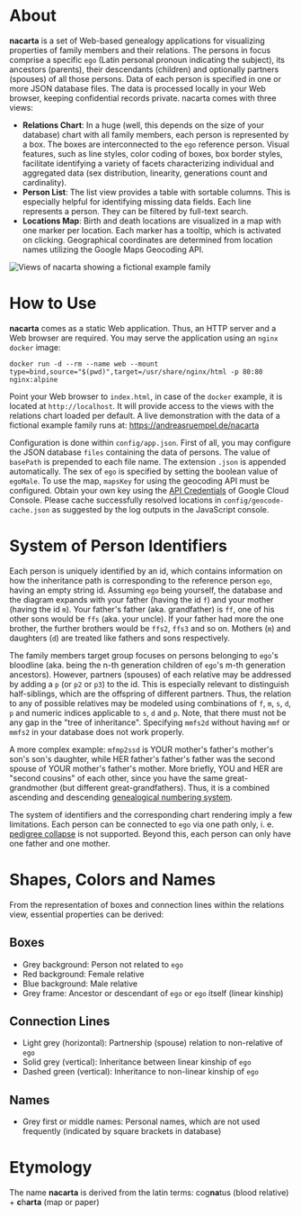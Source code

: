 # About
**nacarta** is a set of Web-based genealogy applications for visualizing properties of family members and their relations. The persons in focus comprise a specific `ego` (Latin personal pronoun indicating the subject), its ancestors (parents), their descendants (children) and optionally partners (spouses) of all those persons. Data of each person is specified in one or more JSON database files. The data is processed locally in your Web browser, keeping confidential records private. nacarta comes with three views:

* **Relations Chart**: In a huge (well, this depends on the size of your database) chart with all family members, each person is represented by a box. The boxes are interconnected to the `ego` reference person. Visual features, such as line styles, color coding of boxes, box border styles, facilitate identifying a variety of facets characterizing individual and aggregated data (sex distribution, linearity, generations count and cardinality).
* **Person List**: The list view provides a table with sortable columns. This is especially helpful for identifying missing data fields. Each line represents a person. They can be filtered by full-text search.
* **Locations Map**: Birth and death locations are visualized in a map with one marker per location. Each marker has a tooltip, which is activated on clicking. Geographical coordinates are determined from location names utilizing the Google Maps Geocoding API. 

![Views of nacarta showing a fictional example family](images/nacarta-views-screenshot.png)

# How to Use
**nacarta** comes as a static Web application. Thus, an HTTP server and a Web browser are required. You may serve the application using an `nginx` `docker` image:

```
docker run -d --rm --name web --mount type=bind,source="$(pwd)",target=/usr/share/nginx/html -p 80:80 nginx:alpine
```

Point your Web browser to `index.html`, in case of the `docker` example, it is located at `http://localhost`. It will provide access to the views with the relations chart loaded per default. A live demonstration with the data of a fictional example family runs at: https://andreasruempel.de/nacarta

Configuration is done within `config/app.json`. First of all, you may configure the JSON database `files` containing the data of persons. The value of `basePath` is prepended to each file name. The extension `.json` is appended automatically. The sex of `ego` is specified by setting the boolean value of `egoMale`. To use the map, `mapsKey` for using the geocoding API must be configured. Obtain your own key using the [API Credentials](https://console.cloud.google.com/apis/credentials) of Google Cloud Console. Please cache successfully resolved locations in `config/geocode-cache.json` as suggested by the log outputs in the JavaScript console.

# System of Person Identifiers
Each person is uniquely identified by an id, which contains information on how the inheritance path is corresponding to the reference person `ego`, having an empty string id. Assuming `ego` being yourself, the database and the diagram expands with your father (having the id `f`) and your mother (having the id `m`). Your father's father (aka. grandfather) is `ff`, one of his other sons would be `ffs` (aka. your uncle). If your father had more the one brother, the further brothers would be `ffs2`, `ffs3` and so on. Mothers (`m`) and daughters (`d`) are treated like fathers and sons respectively.

The family members target group focuses on persons belonging to `ego`'s bloodline (aka. being the n-th generation children of `ego`'s m-th generation ancestors). However, partners (spouses) of each relative may be addressed by adding a `p` (or `p2` or `p3`) to the id. This is especially relevant to distinguish half-siblings, which are the offspring of different partners. Thus, the relation to any of possible relatives may be modeled using combinations of `f`, `m`, `s`, `d`, `p` and numeric indices applicable to `s`, `d` and `p`. Note, that there must not be any gap in the "tree of inheritance". Specifying `mmfs2d` without having `mmf` or `mmfs2` in your database does not work properly.

A more complex example: `mfmp2ssd` is YOUR mother's father's mother's son's son's daughter, while HER father's father's father was the second spouse of YOUR mother's father's mother. More briefly, YOU and HER are "second cousins" of each other, since you have the same great-grandmother (but different great-grandfathers). Thus, it is a combined ascending and descending [genealogical numbering system](https://en.wikipedia.org/wiki/Genealogical_numbering_systems).

The system of identifiers and the corresponding chart rendering imply a few limitations. Each person can be connected to `ego` via one path only, i. e. [pedigree collapse](https://en.wikipedia.org/wiki/Pedigree_collapse) is not supported. Beyond this, each person can only have one father and one mother.

# Shapes, Colors and Names
From the representation of boxes and connection lines within the relations view, essential properties can be derived:

## Boxes
* Grey background: Person not related to `ego`
* Red background: Female relative
* Blue background: Male relative
* Grey frame: Ancestor or descendant of `ego` or `ego` itself (linear kinship)

## Connection Lines
* Light grey (horizontal): Partnership (spouse) relation to non-relative of `ego`
* Solid grey (vertical): Inheritance between linear kinship of `ego`
* Dashed green (vertical): Inheritance to non-linear kinship of `ego`

## Names
* Grey first or middle names: Personal names, which are not used frequently (indicated by square brackets in database)

# Etymology
The name **nacarta** is derived from the latin terms: cog**na**tus (blood relative) + **c**h**arta** (map or paper)
